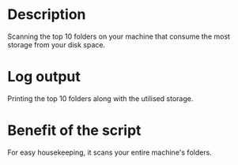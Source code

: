 # Description
Scanning the top 10 folders on your machine that consume the most storage from your disk space.

# Log output
Printing the top 10 folders along with the utilised storage. 

# Benefit of the script
For easy housekeeping, it scans your entire machine's folders.
